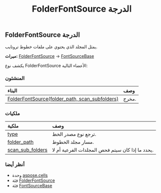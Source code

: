 ﻿---
title: FolderFontSource الدرجة
second_title: Aspose.Cells for Python via .NET API المراجع
description:
type: docs
weight: 640
url: /ar/python-net/aspose.cells/folderfontsource/
is_root: false
---
##  FolderFontSource الدرجة
يمثل المجلد الذي يحتوي على ملفات خطوط تروتايب.



**ميراث:** [FolderFontSource](/cells/python-net/aspose.cells/folderfontsource) → 
[FontSourceBase](/cells/ar/python-net/aspose.cells/fontsourcebase)



يكشف نوع FolderFontSource الأعضاء التالية:

###  المنشئون
| البناء| وصف|
| :- | :- |
| [FolderFontSource(folder_path, scan_subfolders)](/cells/ar/python-net/aspose.cells/folderfontsource/__init__/#str-bool) | مخرج.|


###  ملكيات
| ملكية| وصف|
| :- | :- |
| [type](/cells/ar/python-net/aspose.cells/folderfontsource/type) | ترجع نوع مصدر الخط.|
| [folder_path](/cells/ar/python-net/aspose.cells/folderfontsource/folder_path) | مسار مجلد الخطوط.|
| [scan_sub_folders](/cells/ar/python-net/aspose.cells/folderfontsource/scan_sub_folders) | يحدد ما إذا كان سيتم فحص المجلدات الفرعية أم لا.|



###  أنظر أيضا
* وحدة [aspose.cells](..)
* فئة [FolderFontSource](/cells/ar/python-net/aspose.cells/folderfontsource)
* فئة [FontSourceBase](/cells/ar/python-net/aspose.cells/fontsourcebase)
